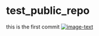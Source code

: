 # test_public_repo

this is the first commit
[![image-text](https://www.gstatic.com/webp/gallery/1.jpg)](https://camper.com)
